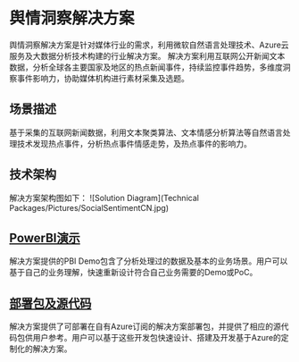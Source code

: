 # 舆情洞察解决方案
舆情洞察解决方案是针对媒体行业的需求，利用微软自然语言处理技术、Azure云服务及大数据分析技术构建的行业解决方案。
解决方案利用互联网公开新闻文本数据，分析全球各主要国家及地区的热点新闻事件，持续监控事件趋势，多维度洞察事件影响力，协助媒体机构进行素材采集及选题。

## 场景描述
基于采集的互联网新闻数据，利用文本聚类算法、文本情感分析算法等自然语言处理技术发现热点事件，分析热点事件情感走势，及热点事件的影响力。

## 技术架构
解决方案架构图如下：
![Solution Diagram](Technical Packages/Pictures/SocialSentimentCN.jpg)

## [PowerBI演示](https://github.com/Azure/China-Data-Solutions/tree/master/Media/Social%20Sentiment%20(CN)/PBI%20Demo)
解决方案提供的PBI Demo包含了分析处理过的数据及基本的业务场景。用户可以基于自己的业务理解，快速重新设计符合自己业务需要的Demo或PoC。

## [部署包及源代码](https://github.com/Azure/China-Data-Solutions/tree/master/Media/Social%20Sentiment%20(CN)/Technical%20Packages)
解决方案提供了可部署在自有Azure订阅的解决方案部署包，并提供了相应的源代码包供用户参考。用户可以基于这些开发包快速设计、搭建及开发基于Azure的定制化的解决方案。
